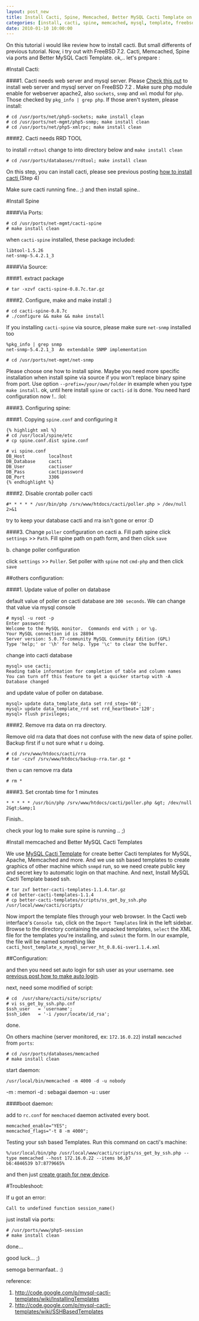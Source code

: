 ```yaml
--- 
layout: post_new
title: Install Cacti, Spine, Memcached, Better MySQL Cacti Template on FreeBSD 7.2
categories: [install, cacti, spine, memcached, mysql, template, freebsd]
date: 2010-01-10 10:00:00
---
```


On this tutorial i would like review how to install cacti. But small differents of previous tutorial. Now, i try out with FreeBSD 7.2. Cacti, Memcached, Spine via ports and Better MySQL Cacti Template.
ok,.. let's prepare :

#Install Cacti:

####1. Cacti needs web server and mysql server.
Please <a href="/2009/06/17/install-apache-php5-and-mysql-on-freebsd-7-2-using-ports.html" target="_new">Check this out</a> to install web server and mysql server on FreeBSD 7.2 . Make sure php module enable for webserver apache2, also `sockets`, `snmp` and `xml` modul for `php`. Those checked by `pkg_info | grep php`. If those aren't system, please install:
	
	# cd /usr/ports/net/php5-sockets; make install clean
	# cd /usr/ports/net-mgmt/php5-snmp; make install clean
	# cd /usr/ports/net/php5-xmlrpc; make install clean

####2. Cacti needs RRD TOOL

to install `rrdtool` change to into directory below and `make install clean`

	# cd /usr/ports/databases/rrdtool; make install clean

On this step, you can install cacti, please see previous posting <a href="/2009/05/26/how-to-install-cacti-0-8-7d/" target="_new">how to install cacti </a> (Step 4)

Make sure cacti running fine.. ;) and then install spine..


#Install Spine

####Via Ports:

	# cd /usr/ports/net-mgmt/cacti-spine
	# make install clean

when `cacti-spine` installed, these package included:

	libtool-1.5.26
	net-snmp-5.4.2.1_3

####Via Source:

####1. extract package

	# tar -xzvf cacti-spine-0.8.7c.tar.gz

####2. Configure, make and make install :)

	# cd cacti-spine-0.8.7c
	# ./configure && make && make install

If you installing `cacti-spine` via source, please make sure `net-snmp` installed too

	%pkg_info | grep snmp
	net-snmp-5.4.2.1_3  An extendable SNMP implementation

	# cd /usr/ports/net-mgmt/net-snmp

Please choose one how to install spine. Maybe you need more specific installation when install spine via source if you won't replace binary spine from port. Use option `--prefix=/your/own/folder` in example when you type `make install`.
ok, until here install `spine` or `cacti-id` is done. You need hard configuration now !.. :lol:

####3. Configuring spine:

####1. Copying `spine.conf` and configuring it

	{% highlight xml %}
	# cd /usr/local/spine/etc
	# cp spine.conf.dist spine.conf

	# vi spine.conf
	DB_Host         localhost
	DB_Database     cacti
	DB_User         cactiuser
	DB_Pass         cactipassword
	DB_Port         3306
	{% endhighlight %}

####2. Disable crontab poller cacti

`#* * * * * /usr/bin/php /srv/www/htdocs/cacti/poller.php > /dev/null 2>&1`

try to keep your database cacti and rra isn't gone or error :D

####3. Change `poller` configuration on cacti
a. Fill path spine
click `settings` >> `Path`. Fill spine path on path form, and then click `save`

b. change poller configuration

click `settings` >> `Poller`. Set poller with `spine` not `cmd-php` and then click `save`


##others configuration:

####1. Update value of poller on database

default value of poller on cacti database are `300 seconds`. We can change that value via mysql console

	# mysql -u root -p
	Enter password:
	Welcome to the MySQL monitor.  Commands end with ; or \g.
	Your MySQL connection id is 28894
	Server version: 5.0.77-community MySQL Community Edition (GPL)
	Type 'help;' or '\h' for help. Type '\c' to clear the buffer.

change into cacti database

	mysql> use cacti;
	Reading table information for completion of table and column names
	You can turn off this feature to get a quicker startup with -A
	Database changed

and update value of poller on database.

	mysql> update data_template_data set rrd_step='60';
	mysql> update data_template_rrd set rrd_heartbeat='120';
	mysql> flush privileges;


####2. Remove rra data on rra directory.

Remove old rra data that does not confuse with the new data of spine poller. Backup first if u not sure what r u doing.

	# cd /srv/www/htdocs/cacti/rra
	# tar -czvf /srv/www/htdocs/backup-rra.tar.gz *

then u can remove rra data

	# rm *

####3. Set crontab time for 1 minutes

	* * * * * /usr/bin/php /srv/www/htdocs/cacti/poller.php &gt; /dev/null 2&gt;&amp;1

Finish..

check your log to make sure spine is running .. ;)


#Install memcached and Better MySQL Cacti Templates

We use <a href="http://code.google.com/p/mysql-cacti-templates/" target="_new">MySQL Cacti Template</a> for create better Cacti templates for MySQL, Apache, Memcached and more.  And we use ssh based templates to create graphics of other machine which `snmpd` run, so we need create public key and secret key to automatic login on that machine. And next, Install MySQL Cacti Template based ssh.

	# tar zxf better-cacti-templates-1.1.4.tar.gz
	# cd better-cacti-templates-1.1.4
	# cp better-cacti-templates/scripts/ss_get_by_ssh.php /usr/local/www/cacti/scripts/

Now import the template files through your web browser. In the Cacti web interface's `Console tab`, click on the `Import Templates` link in the left sidebar. Browse to the directory containing the unpacked templates, `select` the XML file for the templates you're installing, and `submit` the form. In our example, the file will be named something like `cacti_host_template_x_mysql_server_ht_0.8.6i-sver1.1.4.xml`

##Configuration:

and then you need set auto login for ssh user as your username. see <a href="/2010/01/03/ssh-openssh-and-sftp-f-secure-auto-login-without-password/" target="_new">previous post how to make auto login</a>.

next, need some modified of script:

	# cd  /usr/share/cacti/site/scripts/
	# vi ss_get_by_ssh.php.cnf
	$ssh_user   = 'username';
	$ssh_iden   = '-i /your/locate/id_rsa';

done.

On others machine (server monitored, ex: `172.16.0.22`) install `memcached` from `ports`:

	# cd /usr/ports/databases/memcached
	# make install clean

start daemon:

	/usr/local/bin/memcached -m 4000 -d -u nobody

-m : memori
-d : sebagai daemon
-u : user

####boot daemon:

add to `rc.conf` for `memchaced` daemon activated every boot.

	memcached_enable="YES";
	memcached_flags="-t 8 -m 4000";

Testing your ssh based Templates. Run this command on cacti's machine:

	%/usr/local/bin/php /usr/local/www/cacti/scripts/ss_get_by_ssh.php --type memcached --host 172.16.0.22 --items b6,b7
	b6:4846539 b7:8779665%

and then just <a href="http://gregsowell.com/?p=115" target="_new">create graph for new device</a>.


#Troubleshoot:

If u got an error:

	Call to undefined function session_name()

just install via ports:

	# /usr/ports/www/php5-session
	# make install clean

done...

good luck... ;)

semoga bermanfaat.. :)


reference:
1. <http://code.google.com/p/mysql-cacti-templates/wiki/InstallingTemplates>
2. <http://code.google.com/p/mysql-cacti-templates/wiki/SSHBasedTemplates>
